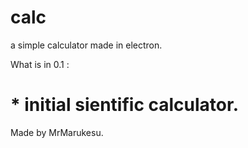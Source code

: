# calc
a simple calculator made in electron.

What is in 0.1 :

# * initial sientific calculator.

Made by MrMarukesu.
